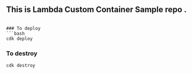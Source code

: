 ## This is Lambda Custom Container Sample repo .

```

### To deploy
```bash
cdk deploy 
```

### To destroy
```bash
cdk destroy
```